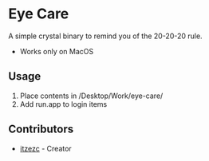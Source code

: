 # Eye Care

A simple crystal binary to remind you of the 20-20-20 rule. 

* Works only on MacOS

## Usage 
1) Place contents in /Desktop/Work/eye-care/
2) Add run.app to login items

## Contributors

- [itzezc](https://github.com/itsezc) - Creator
